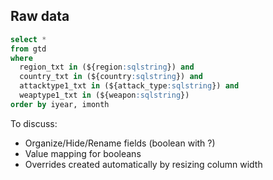 
## Raw data

``` sql
select *
from gtd
where
  region_txt in (${region:sqlstring}) and
  country_txt in (${country:sqlstring}) and
  attacktype1_txt in (${attack_type:sqlstring}) and
  weaptype1_txt in (${weapon:sqlstring})
order by iyear, imonth
```

To discuss:

- Organize/Hide/Rename fields (boolean with ?)
- Value mapping for booleans
- Overrides created automatically by resizing column width
